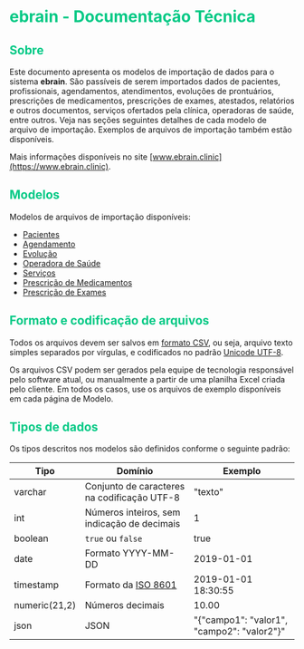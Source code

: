 # <span style="color: #00C985;">ebrain - Documentação Técnica</span>


## <span style="color: #00C985;">Sobre</span>

Este documento apresenta os modelos de importação de dados para o sistema **ebrain**. São passíveis de serem importados dados de pacientes, profissionais, agendamentos, atendimentos, evoluções de prontuários, prescrições de medicamentos, prescrições de exames, atestados, relatórios e outros documentos, serviços ofertados pela clínica, operadoras de saúde, entre outros. Veja nas seções seguintes detalhes de cada modelo de arquivo de importação. Exemplos de arquivos de importação também estão disponíveis.

Mais informações disponíveis no site [www.ebrain.clinic](https://www.ebrain.clinic).

## <span style="color: #00C985;">Modelos</span>

Modelos de arquivos de importação disponíveis:

- [Pacientes](documentacao/view_pessoa.md)
- [Agendamento](documentacao/view_agendamento.md)
- [Evolução](documentacao/view_evolucao.md)
- [Operadora de Saúde](documentacao/view_operadora_saude.md)
- [Serviços](documentacao/view_servicos.md)
- [Prescrição de Medicamentos](documentacao/view_prescricao_medicamento.md)
- [Prescrição de Exames](documentacao/view_exames.md)

## <span style="color: #00C985;">Formato e codificação de arquivos</span>

Todos os arquivos devem ser salvos em [formato CSV](https://pt.wikipedia.org/wiki/Comma-separated_values), ou seja, arquivo texto simples separados por vírgulas, e codificados no padrão [Unicode UTF-8](https://pt.wikipedia.org/wiki/UTF-8).

Os arquivos CSV podem ser gerados pela equipe de tecnologia responsável pelo software atual, ou manualmente a partir de uma planilha Excel criada pelo cliente. Em todos os casos, use os arquivos de exemplo disponíveis em cada página de Modelo.

## <span style="color: #00C985;">Tipos de dados</span>

Os tipos descritos nos modelos são definidos conforme o seguinte padrão:

| Tipo                       | Domínio | Exemplo                                                           |
|----------------------------|-------- | ------------------------------------------------------------------|
| varchar                    | Conjunto de caracteres na codificação UTF-8        | "texto"                |
| int                        | Números inteiros, sem indicação de decimais   | 1                           |
| boolean                    | `true` ou `false` | true                                                 |
| date                       | Formato YYYY-MM-DD | 2019-01-01                                                     |
| timestamp                  | Formato da [ISO 8601](https://pt.wikipedia.org/wiki/ISO_8601) | 2019-01-01 18:30:55                                   |
| numeric(21,2)              | Números decimais | 10.00                                                    |
| json                       | JSON | "{"campo1": "valor1", "campo2": "valor2"}"                             |
